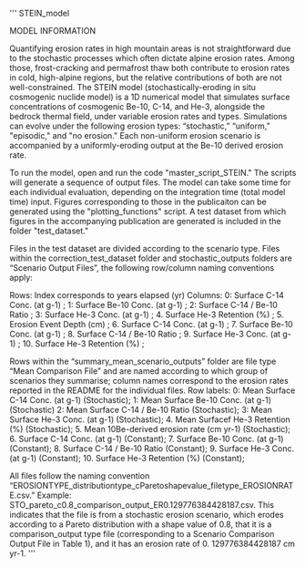 '''
STEIN_model

MODEL INFORMATION

Quantifying erosion rates in high mountain areas is not straightforward due to the stochastic processes which often dictate alpine erosion rates. Among those, frost-cracking and permafrost thaw both contribute to erosion rates in cold, high-alpine regions, but the relative contributions of both are not well-constrained. The STEIN model (stochastically-eroding in situ cosmogenic nuclide model) is a 1D numerical model that simulates surface concentrations of cosmogenic Be-10, C-14, and He-3, alongside the bedrock thermal field, under variable erosion rates and types. Simulations can evolve under the following erosion types: “stochastic,” “uniform,” "episodic," and "no erosion." Each non-uniform erosion scenario is accompanied by a uniformly-eroding output at the Be-10 derived erosion rate.

To run the model, open and run the code "master_script_STEIN." The scripts will generate a sequence of output files. The model can take some time for each individual evaluation, depending on the integration time (total model time) input. Figures corresponding to those in the publicaiton can be generated using the "plotting_functions" script. A test dataset from which figures in the accompanying publication are generated is included in the folder "test_dataset."

Files in the test dataset are divided according to the scenario type. Files within the correction_test_dataset folder and stochastic_outputs folders are “Scenario Output Files”, the following row/column naming conventions apply:

Rows:
Index corresponds to years elapsed (yr)
Columns:
0: Surface C-14 Conc. (at g-1) ;
1: Surface Be-10 Conc. (at g-1) ;
2: Surface C-14 / Be-10 Ratio ;
3: Surface He-3 Conc. (at g-1) ; 
4. Surface He-3 Retention (%) ;
5. Erosion Event Depth (cm) ;
6. Surface C-14 Conc. (at g-1) ;
7. Surface Be-10 Conc. (at g-1) ;
8. Surface C-14 / Be-10 Ratio ;
9. Surface He-3 Conc. (at g-1) ;
10. Surface He-3 Retention (%) ;

Rows within the “summary_mean_scenario_outputs” folder are file type “Mean Comparison File” and are named according to which group of scenarios they summarise; column names correspond to the erosion rates reported in the README for the individual files.
Row labels:
0: Mean Surface C-14 Conc. (at g-1) (Stochastic);
1: Mean Surface Be-10 Conc. (at g-1) (Stochastic)
2: Mean Surface C-14 / Be-10 Ratio (Stochastic);
3: Mean Surface He-3 Conc. (at g-1) (Stochastic); 
4. Mean Surfacef He-3 Retention (%) (Stochastic);
5. Mean 10Be-derived erosion rate (cm yr-1) (Stochastic);
6. Surface C-14 Conc. (at g-1) (Constant);
7. Surface Be-10 Conc. (at g-1) (Constant);
8. Surface C-14 / Be-10 Ratio (Constant);
9. Surface He-3 Conc. (at g-1) (Constant);
10. Surface He-3 Retention (%) (Constant);


All files follow the naming convention “EROSIONTYPE_distributiontype_cParetoshapevalue_filetype_EROSIONRATE.csv.” Example: STO_pareto_c0.8_comparison_output_ER0.129776384428187.csv. This indicates that the file is from a stochastic erosion scenario, which erodes according to a Pareto distribution with a shape value of 0.8, that it is a comparison_output type file (corresponding to a Scenario Comparison Output File in Table 1), and it has an erosion rate of 0. 129776384428187 cm yr-1. 
'''
